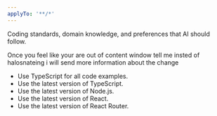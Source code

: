 ```yaml
---
applyTo: '**/*'
---
```

Coding standards, domain knowledge, and preferences that AI should follow.

Once you feel like your are out of content window tell me insted of halosnateing i will send more information about the change
- Use TypeScript for all code examples.
- Use the latest version of TypeScript.
- Use the latest version of Node.js.
- Use the latest version of React.
- Use the latest version of React Router.